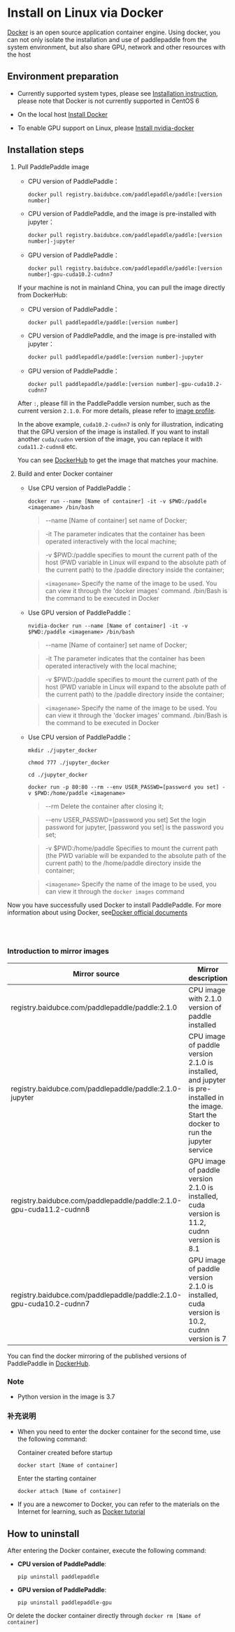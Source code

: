 # **Install on Linux via Docker**

[Docker](https://docs.docker.com/install/) is an open source application container engine. Using docker, you can not only isolate the installation and use of paddlepaddle from the system environment, but also share GPU, network and other resources with the host

## Environment preparation

- Currently supported system types, please see [Installation instruction](./index_cn.html), please note that Docker is not currently supported in CentOS 6

- On the local host [Install Docker](https://hub.docker.com/search/?type=edition&offering=community)

- To enable GPU support on Linux, please [Install nvidia-docker](https://github.com/NVIDIA/nvidia-docker)

## Installation steps

1. Pull PaddlePaddle image

    * CPU version of PaddlePaddle：
        ```
        docker pull registry.baidubce.com/paddlepaddle/paddle:[version number]
        ```

    * CPU version of PaddlePaddle, and the image is pre-installed with jupyter：
        ```
        docker pull registry.baidubce.com/paddlepaddle/paddle:[version number]-jupyter
        ```

    * GPU version of PaddlePaddle：
        ```
        docker pull registry.baidubce.com/paddlepaddle/paddle:[version number]-gpu-cuda10.2-cudnn7
        ```

    If your machine is not in mainland China, you can pull the image directly from DockerHub:

    * CPU version of PaddlePaddle：
        ```
        docker pull paddlepaddle/paddle:[version number]
        ```

    * CPU version of PaddlePaddle, and the image is pre-installed with jupyter：
        ```
        docker pull paddlepaddle/paddle:[version number]-jupyter
        ```

    * GPU version of PaddlePaddle：
        ```
        docker pull paddlepaddle/paddle:[version number]-gpu-cuda10.2-cudnn7
        ```

    After `:`, please fill in the PaddlePaddle version number, such as the current version `2.1.0`. For more details, please refer to [image profile](#dockers).

    In the above example, `cuda10.2-cudnn7` is only for illustration, indicating that the GPU version of the image is installed. If you want to install another `cuda/cudnn` version of the image, you can replace it with `cuda11.2-cudnn8` etc.

    You can see [DockerHub](https://hub.docker.com/r/paddlepaddle/paddle/tags/) to get the image that matches your machine.

2. Build and enter Docker container

    * Use CPU version of PaddlePaddle：



        ```
        docker run --name [Name of container] -it -v $PWD:/paddle <imagename> /bin/bash
        ```

        > --name [Name of container] set name of Docker;


        > -it The parameter indicates that the container has been operated interactively with the local machine;


        > -v $PWD:/paddle specifies to mount the current path of the host (PWD variable in Linux will expand to the absolute path of the current path) to the /paddle directory inside the container;

        > `<imagename>` Specify the name of the image to be used. You can view it through the 'docker images' command. /bin/Bash is the command to be executed in Docker


    * Use GPU version of PaddlePaddle：



        ```
        nvidia-docker run --name [Name of container] -it -v $PWD:/paddle <imagename> /bin/bash
        ```

        > --name [Name of container] set name of Docker;


        > -it The parameter indicates that the container has been operated interactively with the local machine;


        > -v $PWD:/paddle specifies to mount the current path of the host (PWD variable in Linux will expand to the absolute path of the current path) to the /paddle directory inside the container;

        > `<imagename>` Specify the name of the image to be used. You can view it through the 'docker images' command. /bin/Bash is the command to be executed in Docker

    * Use CPU version of PaddlePaddle：


        ```
        mkdir ./jupyter_docker
        ```
        ```
        chmod 777 ./jupyter_docker
        ```
        ```
        cd ./jupyter_docker
        ```
        ```
        docker run -p 80:80 --rm --env USER_PASSWD=[password you set] -v $PWD:/home/paddle <imagename>
        ```

        > --rm Delete the container after closing it;


        > --env USER_PASSWD=[password you set] Set the login password for jupyter, [password you set] is the password you set;


        > -v $PWD:/home/paddle Specifies to mount the current path (the PWD variable will be expanded to the absolute path of the current path) to the /home/paddle directory inside the container;

        > `<imagename>` Specify the name of the image to be used, you can view it through the `docker images` command


Now you have successfully used Docker to install PaddlePaddle. For more information about using Docker, see[Docker official documents](https://docs.docker.com)

<a name="dockers"></a>
</br></br>
### **Introduction to mirror images**
<p align="center">
<table>
    <thead>
    <tr>
        <th> Mirror source </th>
        <th> Mirror description </th>
    </tr>
    </thead>
    <tbody>
        <tr>
        <td> registry.baidubce.com/paddlepaddle/paddle:2.1.0 </td>
        <td> CPU image with 2.1.0 version of paddle installed </td>
    </tr>
    <tr>
        <td> registry.baidubce.com/paddlepaddle/paddle:2.1.0-jupyter </td>
        <td> CPU image of paddle version 2.1.0 is installed, and jupyter is pre-installed in the image. Start the docker to run the jupyter service </td>
    </tr>
    <tr>
        <td> registry.baidubce.com/paddlepaddle/paddle:2.1.0-gpu-cuda11.2-cudnn8 </td>
        <td> GPU image of paddle version 2.1.0 is installed, cuda version is 11.2, cudnn version is 8.1 </td>
    </tr>
        <tr>
        <td> registry.baidubce.com/paddlepaddle/paddle:2.1.0-gpu-cuda10.2-cudnn7 </td>
        <td> GPU image of paddle version 2.1.0 is installed, cuda version is 10.2, cudnn version is 7 </td>
    </tr>
   </tbody>
</table>
</p>

You can find the docker mirroring of the published versions of PaddlePaddle in [DockerHub](https://hub.docker.com/r/paddlepaddle/paddle/tags/).


### Note

* Python version in the image is 3.7

### 补充说明

* When you need to enter the docker container for the second time, use the following command:

    Container created before startup
    ```
    docker start [Name of container]
    ```

    Enter the starting container
    ```
    docker attach [Name of container]
    ```

* If you are a newcomer to Docker, you can refer to the materials on the Internet for learning, such as [Docker tutorial](http://www.runoob.com/docker/docker-hello-world.html)

## How to uninstall

After entering the Docker container, execute the following command:

* **CPU version of PaddlePaddle**:
    ```
    pip uninstall paddlepaddle
    ```

* **GPU version of PaddlePaddle**:
    ```
    pip uninstall paddlepaddle-gpu
    ```

Or delete the docker container directly through `docker rm [Name of container]`
